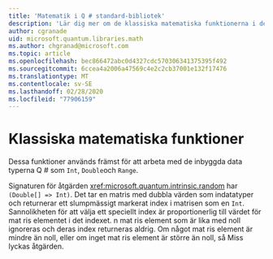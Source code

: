 ```yaml
---
title: 'Matematik i Q # standard-bibliotek'
description: 'Lär dig mer om de klassiska matematiska funktionerna i de Q # standard-bibliotek som används med de inbyggda data typerna.'
author: cgranade
uid: microsoft.quantum.libraries.math
ms.author: chgranad@microsoft.com
ms.topic: article
ms.openlocfilehash: bec866472abc0d4327cdc570306341375395f492
ms.sourcegitcommit: 6ccea4a2006a47569c4e2c2cb37001e132f17476
ms.translationtype: MT
ms.contentlocale: sv-SE
ms.lasthandoff: 02/28/2020
ms.locfileid: "77906159"
---
```

# <a name="classical-mathematical-functions"></a>Klassiska matematiska funktioner #

Dessa funktioner används främst för att arbeta med de inbyggda data typerna Q # som `Int`, `Double`och `Range`.

Signaturen för åtgärden <xref:microsoft.quantum.intrinsic.random> har `(Double[] => Int)`.
Det tar en matris med dubbla värden som indatatyper och returnerar ett slumpmässigt markerat index i matrisen som en `Int`.
Sannolikheten för att välja ett speciellt index är proportionerlig till värdet för mat ris elementet i det indexet. n mat ris element som är lika med noll ignoreras och deras index returneras aldrig.
Om något mat ris element är mindre än noll, eller om inget mat ris element är större än noll, så Miss lyckas åtgärden.
